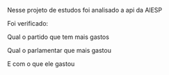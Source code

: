 Nesse projeto de estudos foi analisado a api da AlESP 

Foi verificado:

Qual o partido que tem mais gastos 

Qual o parlamentar que mais gastou

E com o que ele gastou 

